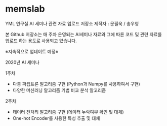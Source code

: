 # memslab
YML 연구실 AI 세미나 관련 자료 업로드 저장소
제작자 : 문필욱 / 송우영

본 Github 저장소는 매 주차 운영되는 AI세미나 자료와 그에 따른 코드 및 관련 자료를 업로드 하는 용도로 사용되고 있습니다.

※지속적으로 업데이트 예정※

2020년 AI 세미나

1주차
- 다층 퍼셉트론 알고리즘 구현 (Python과 Numpy를 사용하여서 구현)
- 다양한 머신러닝 알고리즘 기법 비교 분석 알고리즘

2주차
- 데이터 전처리 알고리즘 구현 (데이터 누락여부 확인 및 대체)
- One-hot Encoder를 사용한 특성 추출 및 대체


